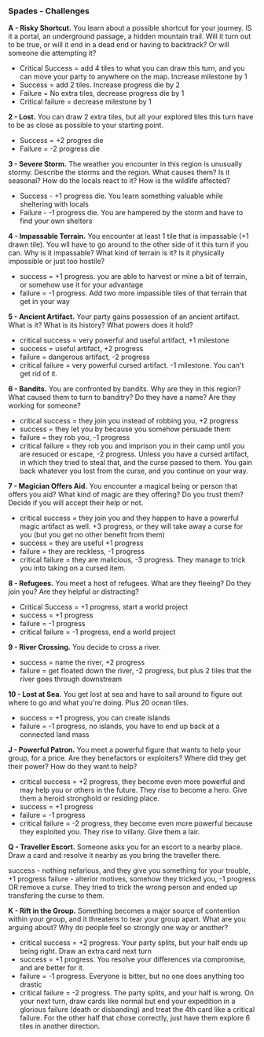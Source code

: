 ### **Spades** - Challenges

**A - Risky Shortcut.** You learn about a possible shortcut for your journey. IS it a portal, an underground passage, a hidden mountain trail. Will it turn out to be true, or will it end in a dead end or having to backtrack? Or will someone die attempting it?
- Critical Success = add 4 tiles to what you can draw this turn, and you can move your party to anywhere on the map. Increase milestone by 1
- Success = add 2 tiles. Increase progress die by 2
- Failure = No extra tiles, decrease progress die by 1
- Critical failure = decrease milestone by 1

**2 - Lost.** You can draw 2 extra tiles, but all your explored tiles this turn have to be as close as possible to your starting point.
- Success = +2 progres die
- Failure = -2 progress die

**3 - Severe Storm.** The weather you encounter in this region is unusually stormy. Describe the storms and the region. What causes them? Is it seasonal? How do the locals react to it? How is the wildlife affected?
- Success - +1 progress die. You learn something valuable while sheltering with locals
- Failure - -1 progress die. You are hampered by the storm and have to find your own shelters

**4 - Impassable Terrain.** You encounter at least 1 tile that is impassable (+1 drawn tile). You wll have to go around to the other side of it this turn if you can. Why is it impassable? What kind of terrain is it? Is it physically impossible or just too hostile?
- success = +1 progress. you are able to harvest or mine a bit of terrain, or somehow use it for your advantage
- failure = -1 progress. Add two more impassible tiles of that terrain that get in your way

**5 - Ancient Artifact.** Your party gains possession of an ancient artifact. What is it? What is its history? What powers does it hold?
- critical success = very powerful and useful artifact, +1 milestone
- success = useful artifact, +2 progress
- failure = dangerous artifact, -2 progress
- critical failure = very powerful cursed artifact. -1 milestone. You can't get rid of it.

**6 - Bandits.** You are confronted by bandits. Why are they in this region? What caused them to turn to banditry? Do they have a name? Are they working for someone?
- critical success = they join you instead of robbing you, +2 progress
- success = they let you by because you somehow persuade them
- failure = they rob you, -1 progress
- critical failure = they rob you and imprison you in their camp until you are resuced or escape, -2 progress. Unless you have a cursed artifact, in which they tried to steal that, and the curse passed to them. You gain back whatever you lost from the curse, and you continue on your way.

**7 - Magician Offers Aid.** You encounter a magical being or person that offers you aid? What kind of magic are they offering? Do you trust them? Decide if you will accept their help or not.
- critical success = they join you and they happen to have a powerful magic artifact as well. +3 progress, or they will take away a curse for you (but you get no other benefit from them)
- success = they are useful +1 progress
- failure = they are reckless, -1 progress
- critical failure = they are malicious, -3 progress. They manage to trick you into taking on a cursed item.

**8 - Refugees.** You meet a host of refugees. What are they fleeing? Do they join you? Are they helpful or distracting?

- Critical Success = +1 progress, start a world project
- success = +1 progress
- failure = -1 progress
- critical failure = -1 progress, end a world project

**9 - River Crossing.** You decide to cross a river.

- success = name the river, +2 progress
- failure = get floated down the river, -2 progress, but plus 2 tiles that the river goes through downstream

**10 - Lost at Sea.** You get lost at sea and have to sail around to figure out where to go and what you're doing. Plus 20 ocean tiles.
- success = +1 progress, you can create islands
- failure = -1 progress, no islands, you have to end up back at a connected land mass

**J - Powerful Patron.** You meet a powerful figure that wants to help your group, for a price. Are they benefactors or exploiters? Where did they get their power? How do they want to help?

- critical success = +2 progress, they become even more powerful and may help you or others in the future. They rise to become a hero. Give them a heroid stronghold or residing place.
- success = +1 progress
- failure = -1 progress
- critical failure = -2 progress, they become even more powerful because they exploited you. They rise to villany. Give them a lair.

**Q - Traveller Escort.** Someone asks you for an escort to a nearby place. Draw a card and resolve it nearby as you bring the traveller there.

success - nothing nefarious, and they give you something for your trouble, +1 progress
failure - alterior motives, somehow they tricked you, -1 progress OR remove a curse. They tried to trick the wrong person and ended up transfering the curse to them.

**K - Rift in the Group.** Something becomes a major source of contention within your group, and it threatens to tear your group apart. What are you arguing about? Why do people feel so strongly one way or another?
- critical success = +2 progress. Your party splits, but your half ends up being right. Draw an extra card next turn
- success = +1 progress. You resolve your differences via compromise, and are better for it.
- failure = -1 progress. Everyone is bitter, but no one does anything too drastic
- critical failure = -2 progress. The party splits, and your half is wrong. On your next turn, draw cards like normal but end your expedition in a glorious failure (death or disbanding) and treat the 4th card like a critical failure. For the other half that chose correctly, just have them explore 6 tiles in another direction.